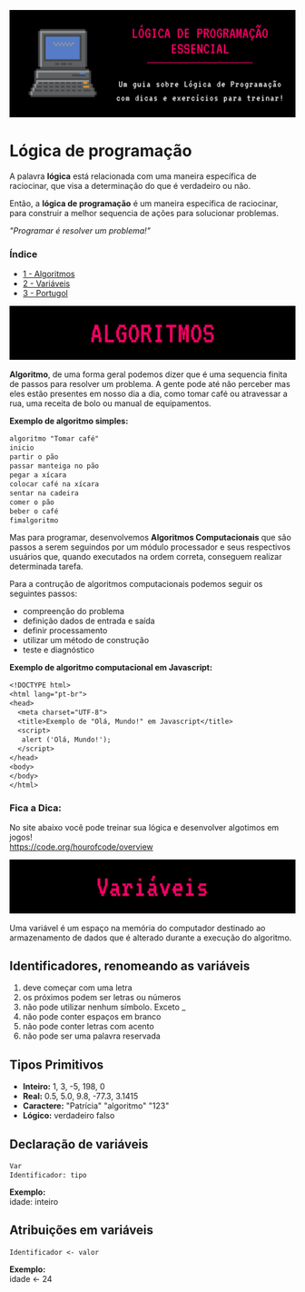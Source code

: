 ![Lógica de Programação Essencial.](img/banner.png)



# Lógica de programação

A palavra **lógica** está relacionada com uma maneira específica de raciocinar, que visa a determinação do que é verdadeiro ou não.

Então, a **lógica de programação** é um maneira específica de raciocinar, para construir a melhor sequencia de ações para solucionar problemas.

*"Programar é resolver um problema!"*

### Índice

* <a href="#algoritmos">1 - Algoritmos</a>
* <a href="#variaveis">2 - Variáveis</a>
* [3 - Portugol](#3---portugol)









<img src="img/algoritmo.png" alt="Algoritmos" id="algoritmos">

**Algoritmo**, de uma forma geral podemos dizer que é uma sequencia finita de passos para resolver um problema. A gente pode até não perceber mas eles estão presentes em nosso dia a dia, como tomar café ou atravessar a rua, uma receita de bolo ou manual de equipamentos.

**Exemplo de algoritmo simples:**
```
algoritmo "Tomar café"
inicio 
partir o pão 
passar manteiga no pão 
pegar a xícara 
colocar café na xícara 
sentar na cadeira 
comer o pão 
beber o café 
fimalgoritmo
```
Mas para programar, desenvolvemos **Algoritmos Computacionais** que são passos a serem seguindos por um módulo processador e seus respectivos usuários que, quando executados na ordem correta, conseguem realizar determinada tarefa.

Para a contrução de algoritmos computacionais podemos seguir os seguintes passos:
* compreenção do problema
* definição dados de entrada e saída
* definir processamento
* utilizar um método de construção
* teste e diagnóstico

**Exemplo de algoritmo computacional em Javascript:**
```
<!DOCTYPE html>
<html lang="pt-br">
<head>  
  <meta charset="UTF-8">
  <title>Exemplo de "Olá, Mundo!" em Javascript</title>
  <script>
   alert ('Olá, Mundo!');
  </script>
</head>
<body>
</body>
</html>
```

### Fica a Dica:
No site abaixo você pode treinar sua lógica e desenvolver algotimos em jogos!<br>
https://code.org/hourofcode/overview


<img src="img/variaveis.png" alt="Variáveis" id="variaveis">

Uma variável é um espaço na memória do computador destinado ao armazenamento de dados que é alterado durante a execução do algoritmo.

## Identificadores, renomeando as variáveis

1. deve começar com uma letra
2. os próximos podem ser letras ou números 
3. não pode utilizar nenhum símbolo. Exceto _
4. não pode conter espaços em branco
5. não pode conter letras com acento
6. não pode ser uma palavra reservada

## Tipos Primitivos

* **Inteiro:** 1, 3, -5, 198, 0
* **Real:** 0.5, 5.0, 9.8, -77.3, 3.1415
* **Caractere:** "Patrícia" "algoritmo" "123"
* **Lógico:** verdadeiro falso

## Declaração de variáveis 
```
Var
Identificador: tipo
```
**Exemplo:** <br>
idade: inteiro

## Atribuições em variáveis
```
Identificador <- valor
```
**Exemplo:** <br>
idade <- 24
